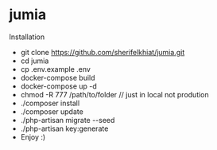 # jumia
Installation

- git clone https://github.com/sherifelkhiat/jumia.git 
- cd jumia
- cp .env.example .env 
- docker-compose build
- docker-compose up -d
- chmod -R 777 /path/to/folder  // just in local not prodution
- ./composer install
- ./composer update
- ./php-artisan migrate --seed
- ./php-artisan key:generate
- Enjoy :)
